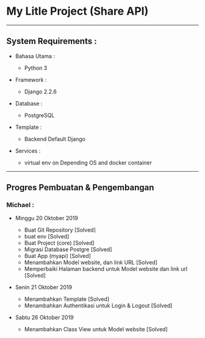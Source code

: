 # My Litle Project (Share API)
-------------------------------------------------------------------------------

## System Requirements :
* Bahasa Utama :
  - Python 3

* Framework :
  - Django 2.2.6

* Database :
  - PostgreSQL

* Template :
  - Backend Default Django

* Services :
  - virtual env on Depending OS and docker container


----------------------------------------------------

## Progres Pembuatan & Pengembangan

### Michael :

  * Minggu 20 Oktober 2019
    - Buat Git Repository [Solved]
    - buat env [Solved]
    - Buat Project (core) [Solved]
    - Migrasi Database Postgre [Solved]
    - Buat App (myapi) [Solved]
    - Menambahkan Model website, dan link URL [Solved]
    - Memperbaiki Halaman backend untuk Model website dan link url [Solved]

  * Senin 21 Oktober 2019
    - Menambahkan Template [Solved]
    - Menambahkan Authentikasi untuk Login & Logout [Solved]
  
  * Sabtu 26 Oktober 2019
    - Menambahkan Class View untuk Model website [Solved]

    
